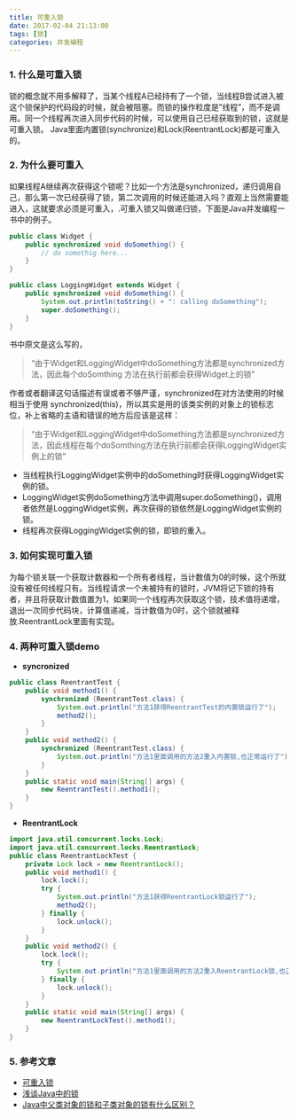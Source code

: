 ```yaml
---
title: 可重入锁
date: 2017-02-04 21:13:00
tags: [锁]
categories: 并发编程
---
```

### 1. 什么是可重入锁
锁的概念就不用多解释了，当某个线程A已经持有了一个锁，当线程B尝试进入被这个锁保护的代码段的时候，就会被阻塞。而锁的操作粒度是”线程”，而不是调用。同一个线程再次进入同步代码的时候，可以使用自己已经获取到的锁，这就是可重入锁。
Java里面内置锁(synchronize)和Lock(ReentrantLock)都是可重入的。
### 2. 为什么要可重入
如果线程A继续再次获得这个锁呢？比如一个方法是synchronized，递归调用自己，那么第一次已经获得了锁，第二次调用的时候还能进入吗？直观上当然需要能进入，这就要求必须是可重入，.可重入锁又叫做递归锁，下面是Java并发编程一书中的例子。
```java
public class Widget {
    public synchronized void doSomething() {
        // do somethig here...
    }
}

public class LoggingWidget extends Widget {
    public synchronized void doSomething() {
        System.out.println(toString() + ": calling doSomething");
        super.doSomething();
    }
}
```
书中原文是这么写的，
> “由于Widget和LoggingWidget中doSomething方法都是synchronized方法，因此每个doSomthing 方法在执行前都会获得Widget上的锁”

作者或者翻译这句话描述有误或者不够严谨，synchronized在对方法使用的时候相当于使用 synchronized(this)，所以其实是用的该类实例的对象上的锁标志位，补上省略的主语和错误的地方后应该是这样：
> “由于Widget和LoggingWidget中doSomething方法都是synchronized方法，因此线程在每个doSomthing方法在执行前都会获得LoggingWidget实例上的锁”

- 当线程执行LoggingWidget实例中的doSomething时获得LoggingWidget实例的锁。
- LoggingWidget实例doSomething方法中调用super.doSomething()，调用者依然是LoggingWidget实例，再次获得的锁依然是LoggingWidget实例的锁。
- 线程再次获得LoggingWidget实例的锁，即锁的重入。<!--more-->

### 3. 如何实现可重入锁
为每个锁关联一个获取计数器和一个所有者线程，当计数值为0的时候，这个所就没有被任何线程只有。当线程请求一个未被持有的锁时，JVM将记下锁的持有者，并且将获取计数值置为1，如果同一个线程再次获取这个锁，技术值将递增，退出一次同步代码块，计算值递减，当计数值为0时，这个锁就被释放.ReentrantLock里面有实现。

### 4. 两种可重入锁demo
- **syncronized**
```java
public class ReentrantTest {
    public void method1() {
        synchronized (ReentrantTest.class) {
            System.out.println("方法1获得ReentrantTest的内置锁运行了");
            method2();
        }
    }
    public void method2() {
        synchronized (ReentrantTest.class) {
            System.out.println("方法1里面调用的方法2重入内置锁,也正常运行了");
        }
    }
    public static void main(String[] args) {
        new ReentrantTest().method1();
    }
}
```
- **ReentrantLock**
```java
import java.util.concurrent.locks.Lock;
import java.util.concurrent.locks.ReentrantLock;
public class ReentrantLockTest {
    private Lock lock = new ReentrantLock();
    public void method1() {
        lock.lock();
        try {
            System.out.println("方法1获得ReentrantLock锁运行了");
            method2();
        } finally {
            lock.unlock();
        }
    }
    public void method2() {
        lock.lock();
        try {
            System.out.println("方法1里面调用的方法2重入ReentrantLock锁,也正常运行了");
        } finally {
            lock.unlock();
        }
    }
    public static void main(String[] args) {
        new ReentrantLockTest().method1();
    }
}
```
### 5. 参考文章

- [可重入锁](http://blog.csdn.net/johnking123/article/details/50043961)
- [浅谈Java中的锁](http://zhwbqd.github.io/2015/02/13/lock-in-java.html)
- [Java中父类对象的锁和子类对象的锁有什么区别？](https://www.zhihu.com/question/28113814)